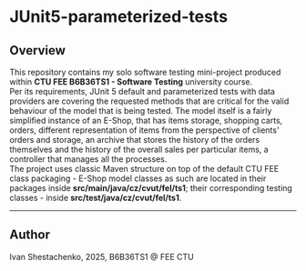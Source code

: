 # JUnit5-parameterized-tests

## Overview

  This repository contains my solo software testing mini-project produced within **CTU FEE B6B36TS1 - Software Testing** university course.  
  Per its requirements, JUnit 5 default and parameterized tests with data providers are covering the requested methods that are critical for
the valid behaviour of the model that is being tested. The model itself is a fairly simplified instance of an E-Shop, that has items storage,
shopping carts, orders, different representation of items from the perspective of clients' orders and storage, an archive that stores the history of the orders themselves and
the history of the overall sales per particular items, a controller that manages all the processes.  
  The project uses classic Maven structure on top of the default CTU FEE class packaging - E-Shop model classes as such are located in their packages inside **src/main/java/cz/cvut/fel/ts1**;
their corresponding testing classes - inside **src/test/java/cz/cvut/fel/ts1**.

---

## Author

Ivan Shestachenko, 2025, B6B36TS1 @ FEE CTU